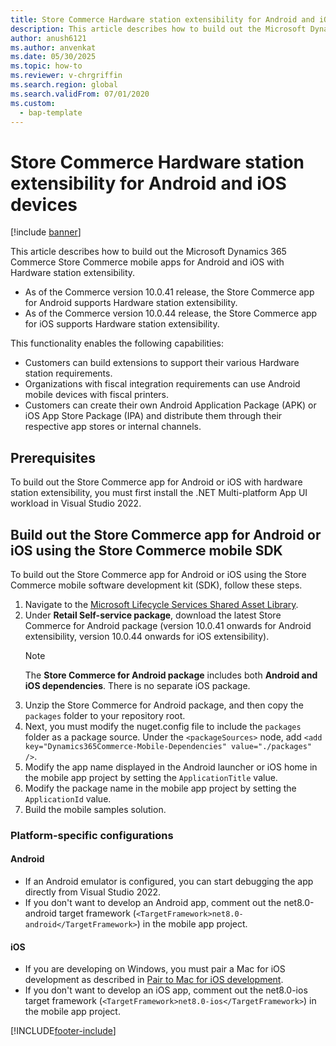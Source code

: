 ```yaml
---
title: Store Commerce Hardware station extensibility for Android and iOS devices
description: This article describes how to build out the Microsoft Dynamics 365 Commerce Store Commerce mobile apps for Android and iOS with Hardware station extensibility.
author: anush6121
ms.author: anvenkat
ms.date: 05/30/2025
ms.topic: how-to
ms.reviewer: v-chrgriffin
ms.search.region: global
ms.search.validFrom: 07/01/2020
ms.custom: 
  - bap-template
---
```


# Store Commerce Hardware station extensibility for Android and iOS devices

[!include [banner](../../includes/banner.md)]

This article describes how to build out the Microsoft Dynamics 365 Commerce Store Commerce mobile apps for Android and iOS with Hardware station extensibility.

- As of the Commerce version 10.0.41 release, the Store Commerce app for Android supports Hardware station extensibility. 
- As of the Commerce version 10.0.44 release, the Store Commerce app for iOS supports Hardware station extensibility.

This functionality enables the following capabilities:
- Customers can build extensions to support their various Hardware station requirements.
- Organizations with fiscal integration requirements can use Android mobile devices with fiscal printers.
- Customers can create their own Android Application Package (APK) or iOS App Store Package (IPA) and distribute them through their respective app stores or internal channels.
  
## Prerequisites

To build out the Store Commerce app for Android or iOS with hardware station extensibility, you must first install the .NET Multi-platform App UI workload in Visual Studio 2022.
  
## Build out the Store Commerce app for Android or iOS using the Store Commerce mobile SDK

To build out the Store Commerce app for Android or iOS using the Store Commerce mobile software development kit (SDK), follow these steps.

1. Navigate to the [Microsoft Lifecycle Services Shared Asset Library](https://lcs.dynamics.com/V2/SharedAssetLibrary).
1. Under **Retail Self-service package**, download the latest Store Commerce for Android package (version 10.0.41 onwards for Android extensibility, version 10.0.44 onwards for iOS extensibility).
    > [!NOTE]
    > The **Store Commerce for Android package** includes both **Android and iOS dependencies**. There is no separate iOS package.
1. Unzip the Store Commerce for Android package, and then copy the `packages` folder to your repository root.
1. Next, you must modify the nuget.config file to include the `packages` folder as a package source. Under the `<packageSources>` node, add `<add key="Dynamics365Commerce-Mobile-Dependencies" value="./packages" />`.
1. Modify the app name displayed in the Android launcher or iOS home in the mobile app project by setting the `ApplicationTitle` value.
1. Modify the package name in the mobile app project by setting the `ApplicationId` value.
1. Build the mobile samples solution.

### Platform-specific configurations

#### Android
  - If an Android emulator is configured, you can start debugging the app directly from Visual Studio 2022.
  - If you don't want to develop an Android app, comment out the net8.0-android target framework (`<TargetFramework>net8.0-android</TargetFramework>`) in the mobile app project.

#### iOS
  - If you are developing on Windows, you must pair a Mac for iOS development as described in [Pair to Mac for iOS development](/dotnet/maui/ios/pair-to-mac).
  - If you don't want to develop an iOS app, comment out the net8.0-ios target framework (`<TargetFramework>net8.0-ios</TargetFramework>`) in the mobile app project.


[!INCLUDE[footer-include](../../includes/footer-banner.md)]
